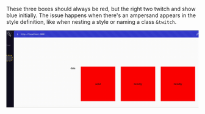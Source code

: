 These three boxes should always be red, but the right two twitch and show blue
initially. The issue happens when there's an ampersand appears in the style
definition, like when nesting a style or naming a class `&twitch`.

![Watch the video](./twitchy-css.gif)
